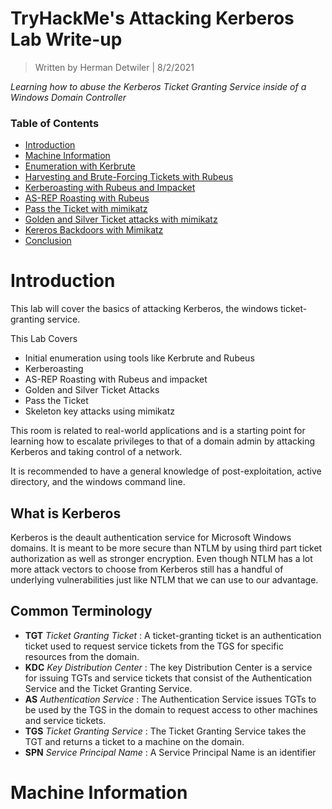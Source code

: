 # TryHackMe's Attacking Kerberos Lab Write-up
>Written by Herman Detwiler | 8/2/2021

*Learning how to abuse the Kerberos Ticket Granting Service inside of a Windows Domain Controller*

### Table of Contents
- [Introduction](#Introduction)
- [Machine Information](#Machine-Information)
- [Enumeration with Kerbrute](#Enumeration-with-Kerbrute)
- [Harvesting and Brute-Forcing Tickets with Rubeus](#Harvesting-and-Brute-Forcing-Tickets-with-Rubeus)
- [Kerberoasting with Rubeus and Impacket](#Kerberoasting-with-Rubeus-and-Impacket)
- [AS-REP Roasting with Rubeus](#AS-REP-ROASTING-with-Rubeus)
- [Pass the Ticket with mimikatz](#Pass-the-Ticket-with-mimikatz)
- [Golden and Silver Ticket attacks with mimikatz](#Golden-and-Silver-Ticket-Attacks-with-Mimikatz)
- [Kereros Backdoors with Mimikatz](#Kerberos-Backdoors-with-Mimikatz)
- [Conclusion](#Conclusion)

Introduction
======================================================================================================
This lab will cover the basics of attacking Kerberos, the windows ticket-granting service.

This Lab Covers

- Initial enumeration using tools like Kerbrute and Rubeus
- Kerberoasting
- AS-REP Roasting with Rubeus and impacket
- Golden and Silver Ticket Attacks
- Pass the Ticket
- Skeleton key attacks using mimikatz

This room is related to real-world applications and is a starting point for learning how to escalate privileges to that of a domain admin by attacking Kerberos and taking control of a network.

It is recommended to have a general knowledge of post-exploitation, active directory, and the windows command line.

## What is Kerberos

Kerberos is the deault authentication service for Microsoft Windows domains. It is meant to be more secure than NTLM by using third part ticket authorization as well as stronger encryption. Even though NTLM has a lot more attack vectors to choose from Kerberos still has a handful of underlying vulnerabilities just like NTLM that we can use to our advantage.

## Common Terminology

  - **TGT** *Ticket Granting Ticket* : A ticket-granting ticket is an authentication ticket used to request service tickets from the TGS for specific resources from the domain.
  - **KDC** *Key Distribution Center* : The key Distribution Center is a service for issuing TGTs and service tickets that consist of the Authentication Service and the Ticket Granting Service.
  - **AS** *Authentication Service* : The Authentication Service issues TGTs to be used by the TGS in the domain to request access to other machines and service tickets.
  - **TGS** *Ticket Granting Service* : The Ticket Granting Service takes the TGT and returns a ticket to a machine on the domain.
  - **SPN** *Service Principal Name* : A Service Principal Name is an identifier    

Machine Information
======================================================================================================



